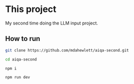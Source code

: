 # This project

My second time doing the LLM input project.

## How to run

```bash
git clone https://github.com/mdahewlett/aiqa-second.git

cd aiqa-second

npm i

npm run dev
```
